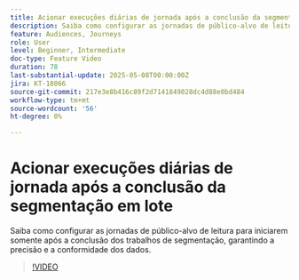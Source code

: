 ```yaml
---
title: Acionar execuções diárias de jornada após a conclusão da segmentação em lote
description: Saiba como configurar as jornadas de público-alvo de leitura para iniciarem somente após a conclusão dos trabalhos de segmentação, garantindo a precisão e a conformidade dos dados.
feature: Audiences, Journeys
role: User
level: Beginner, Intermediate
doc-type: Feature Video
duration: 78
last-substantial-update: 2025-05-08T00:00:00Z
jira: KT-18066
source-git-commit: 217e3e8b416c89f2d7141849028dc4d88e0bd484
workflow-type: tm+mt
source-wordcount: '56'
ht-degree: 0%

---
```



# Acionar execuções diárias de jornada após a conclusão da segmentação em lote

Saiba como configurar as jornadas de público-alvo de leitura para iniciarem somente após a conclusão dos trabalhos de segmentação, garantindo a precisão e a conformidade dos dados.

>[!VIDEO](https://video.tv.adobe.com/v/3458146/?learn=on&enablevpops)
